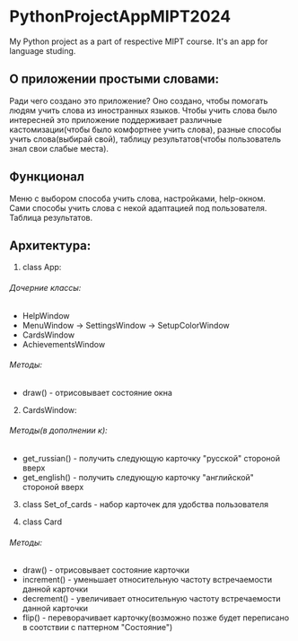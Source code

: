 # PythonProjectAppMIPT2024
My Python project as a part of respective MIPT course. It's an app for language studing.  

## О приложении простыми словами:  
Ради чего создано это приложение? Оно создано, чтобы помогать людям учить слова из иностранных языков. Чтобы учить слова было интересней это приложение поддерживает различные кастомизации(чтобы было комфортнее учить слова), разные способы учить слова(выбирай свой), таблицу результатов(чтобы пользователь знал свои слабые места).  

## Функционал
Меню с выбором способа учить слова, настройками, help-окном.  
Сами способы учить слова с некой адаптацией под пользователя.  
Таблица результатов.  

## Архитектура:
1. class App:
###### Дочерние классы:
- HelpWindow  
- MenuWindow -> SettingsWindow -> SetupColorWindow  
- CardsWindow  
- AchievementsWindow  

###### Методы:  
- draw() - отрисовывает состояние окна  

2. CardsWindow:
###### Методы(в дополнении к):
- get_russian() - получить следующую карточку "русской" стороной вверх  
- get_english() - получить следующую карточку "английской" стороной вверх  

3. class Set_of_cards - набор карточек для удобства пользователя  

4. class Card  
###### Методы:  
- draw() - отрисовывает состояние карточки  
- increment() - уменьшает относительную частоту встречаемости данной карточки  
- decrement() - увеличивает относительную частоту встречаемости данной карточки  
- flip() - переворачивает карточку(возможно позже будет переписано в соотствии с паттерном "Состояние")  
